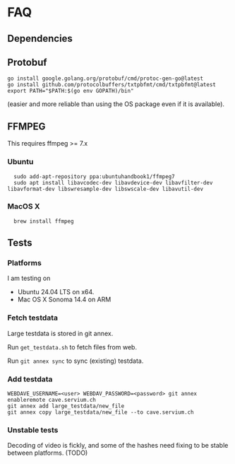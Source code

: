 # FAQ

## Dependencies

## Protobuf

```
go install google.golang.org/protobuf/cmd/protoc-gen-go@latest
go install github.com/protocolbuffers/txtpbfmt/cmd/txtpbfmt@latest
export PATH="$PATH:$(go env GOPATH)/bin"
```

(easier and more reliable than using the OS package even if it is
available).

## FFMPEG

This requires ffmpeg >= 7.x

### Ubuntu

```
  sudo add-apt-repository ppa:ubuntuhandbook1/ffmpeg7
  sudo apt install libavcodec-dev libavdevice-dev libavfilter-dev libavformat-dev libswresample-dev libswscale-dev libavutil-dev
```

### MacOS X

```
  brew install ffmpeg
```

## Tests

### Platforms

I am testing on

* Ubuntu 24.04 LTS on x64.
* Mac OS X Sonoma 14.4 on ARM

### Fetch testdata

Large testdata is stored in git annex.

Run `get_testdata.sh` to fetch files from web.

Run `git annex sync` to sync (existing) testdata.

### Add  testdata

```
WEBDAVE_USERNAME=<user> WEBDAV_PASSWORD=<password> git annex enableremote cave.servium.ch
git annex add large_testdata/new_file
git annex copy large_testdata/new_file --to cave.servium.ch
```

### Unstable tests

Decoding of video is fickly, and some of the hashes need fixing to be
stable between platforms. (TODO)
